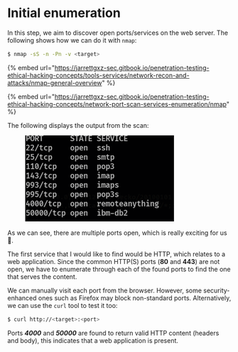 # Initial enumeration

In this step, we aim to discover open ports/services on the web server. The following shows how we can do it with `nmap`:

```sh
$ nmap -sS -n -Pn -v <target> 
```

{% embed url="https://jarrettgxz-sec.gitbook.io/penetration-testing-ethical-hacking-concepts/tools-services/network-recon-and-attacks/nmap-general-overview" %}

{% embed url="https://jarrettgxz-sec.gitbook.io/penetration-testing-ethical-hacking-concepts/network-port-scan-services-enumeration/nmap" %}

The following displays the output from the scan:

<figure><img src="../../../.gitbook/assets/image (39).png" alt=""><figcaption></figcaption></figure>

As we can see, there are multiple ports open, which is really exciting for us 🤤.&#x20;

The first service that I would like to find would be HTTP, which relates to a web application. Since the common HTTP(S) ports (**80** and **443**) are not open, we have to enumerate through each of the found ports to find the one that serves the content.&#x20;

We can manually visit each port from the browser. However, some security-enhanced ones such as Firefox may block non-standard ports. Alternatively, we can use the `curl` tool to test it too:

```bash
$ curl http://<target>:<port>
```

Ports _**4000**_ and _**50000**_ are found to return valid HTTP content (headers and body), this indicates that a web application is present.&#x20;
